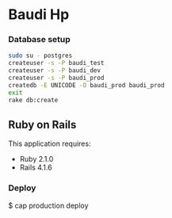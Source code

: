 Baudi Hp
================

### Database setup

```bash
sudo su - postgres
createuser -s -P baudi_test
createuser -s -P baudi_dev
createuser -s -P baudi_prod
createdb -E UNICODE -O baudi_prod baudi_prod
exit
rake db:create
```
Ruby on Rails
-------------

This application requires:
- Ruby 2.1.0
- Rails 4.1.6

### Deploy

$ cap production deploy
